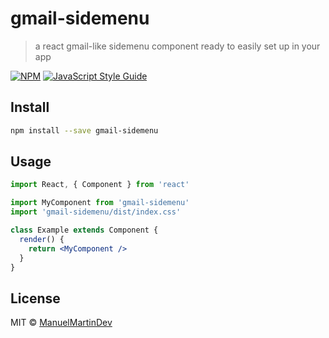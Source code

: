 # gmail-sidemenu

> a react  gmail-like sidemenu component ready to easily set up in your app 

[![NPM](https://img.shields.io/npm/v/gmail-sidemenu.svg)](https://www.npmjs.com/package/gmail-sidemenu) [![JavaScript Style Guide](https://img.shields.io/badge/code_style-standard-brightgreen.svg)](https://standardjs.com)

## Install

```bash
npm install --save gmail-sidemenu
```

## Usage

```jsx
import React, { Component } from 'react'

import MyComponent from 'gmail-sidemenu'
import 'gmail-sidemenu/dist/index.css'

class Example extends Component {
  render() {
    return <MyComponent />
  }
}
```

## License

MIT © [ManuelMartinDev](https://github.com/ManuelMartinDev)
